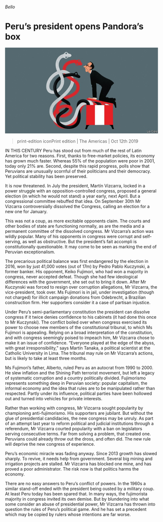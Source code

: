 ###### Bello

# Peru’s president opens Pandora’s box 

![image](images/20191012_AMD001_0.jpg) 

> print-edition iconPrint edition | The Americas | Oct 12th 2019 

IN THIS CENTURY Peru has stood out from much of the rest of Latin America for two reasons. First, thanks to free-market policies, its economy has grown much faster. Whereas 55% of the population were poor in 2001, today only 21% are. Second, despite this rapid progress, polls show that Peruvians are unusually scornful of their politicians and their democracy. Yet political stability has been preserved. 

It is now threatened. In July the president, Martín Vizcarra, locked in a power struggle with an opposition-controlled congress, proposed a general election (in which he would not stand) a year early, next April. But a congressional committee rebuffed that idea. On September 30th Mr Vizcarra controversially dissolved the Congress, calling an election for a new one for January. 

This was not a coup, as more excitable opponents claim. The courts and other bodies of state are functioning normally, as are the media and a permanent committee of the dissolved congress. Mr Vizcarra’s action was wildly popular. Many of his opponents in congress were corrupt and self-serving, as well as obstructive. But the president’s fait accompli is constitutionally questionable. It may come to be seen as marking the end of Peruvian exceptionalism. 

The precarious political balance was first endangered by the election in 2016, won by just 41,000 votes (out of 17m) by Pedro Pablo Kuczynski, a former banker. His opponent, Keiko Fujimori, who had won a majority in congress, never accepted defeat. Though she had few ideological differences with the government, she set out to bring it down. After Mr Kuczynski was forced to resign over corruption allegations, Mr Vizcarra, the vice-president, took over. Ms Fujimori is in jail, under investigation (though not charged) for illicit campaign donations from Odebrecht, a Brazilian construction firm. Her supporters consider it a case of partisan injustice. 

Under Peru’s semi-parliamentary constitution the president can dissolve congress if it twice denies confidence to his cabinets (it had done this once to Mr Kuczynski). The conflict boiled over when congress exercised its power to choose new members of the constitutional tribunal, to which Ms Fujimori is appealing. Relying on a broad interpretation of the constitution, and with congress seemingly poised to impeach him, Mr Vizcarra chose to make it an issue of confidence. “Everyone played at the edge of the abyss, with great irresponsibility,” says Martín Tanaka, a political scientist at the Catholic University in Lima. The tribunal may rule on Mr Vizcarra’s actions, but is likely to take at least three months. 

Ms Fujimori’s father, Alberto, ruled Peru as an autocrat from 1990 to 2000. He slew inflation and the Shining Path terrorist movement, but left a legacy of systematic corruption and a country politically divided. Fujimorismo represents something deep in Peruvian society: popular capitalism, the informal economy and the idea that rules are to be manipulated rather than respected. Partly under its influence, political parties have been hollowed out and turned into vehicles for private interests. 

Rather than working with congress, Mr Vizcarra sought popularity by championing anti-fujimorismo. His supporters are jubilant. But without the glue of presidential candidacies, the new congress may be unruly. As part of an attempt last year to reform political and judicial institutions through a referendum, Mr Vizcarra courted popularity with a ban on legislators serving consecutive terms. Far from solving a problem, that created one. Peruvians could already throw out the dross, and often did. The new rule will deprive the new congress of experience. 

Peru’s economic miracle was fading anyway. Since 2013 growth has slowed sharply. To revive, it needs help from government. Several big mining and irrigation projects are stalled. Mr Vizcarra has blocked one mine, and has proved a poor administrator. The risk now is that politics harms the economy. 

There are no easy answers to Peru’s conflict of powers. In the 1960s a similar stand-off ended with the president being ousted by a military coup. At least Peru today has been spared that. In many ways, the fujimorista majority in congress invited its own demise. But by blundering into what some consider an abuse of presidential power, Mr Vizcarra has thrown into question the rules of Peru’s political game. And he has set a precedent which may be copied by rulers whose intentions are far worse. 

